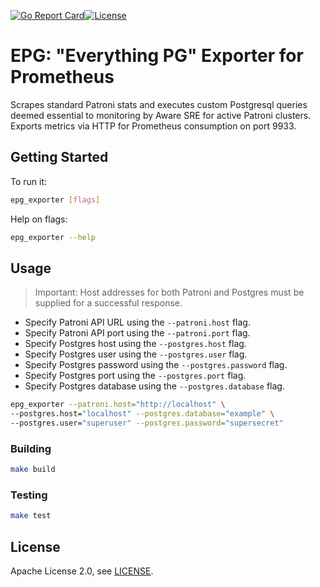 [![Go Report Card](https://goreportcard.com/badge/github.com/shrinedogg/epg_exporter)](https://goreportcard.com/report/github.com/shrinedogg/epg_exporter)[![License](https://img.shields.io/badge/License-Apache%202.0-blue.svg)][license]

[license]: https://opensource.org/licenses/Apache-2.0

# EPG: "Everything PG" Exporter for Prometheus
Scrapes standard Patroni stats and executes custom Postgresql queries deemed essential to monitoring by Aware SRE for active Patroni clusters. Exports metrics via HTTP for Prometheus consumption on port 9933.

## Getting Started

To run it:

```bash
epg_exporter [flags]
```

Help on flags:

```bash
epg_exporter --help
```

## Usage

> Important: Host addresses for both Patroni and Postgres must be supplied for a successful response.

- Specify Patroni API URL using the `--patroni.host` flag.
- Specify Patroni API port using the `--patroni.port` flag.
- Specify Postgres host using the `--postgres.host` flag.
- Specify Postgres user using the `--postgres.user` flag.
- Specify Postgres password using the `--postgres.password` flag.
- Specify Postgres port using the `--postgres.port` flag.
- Specify Postgres database using the `--postgres.database` flag.

```bash
epg_exporter --patroni.host="http://localhost" \
--postgres.host="localhost" --postgres.database="example" \
--postgres.user="superuser" --postgres.password="supersecret" 
```

### Building

```bash
make build
```

### Testing

```bash
make test
```

## License

Apache License 2.0, see [LICENSE](https://github.com/gopaytech/patroni_exporter/blob/master/LICENSE).
